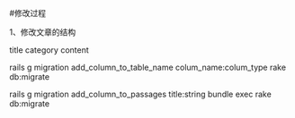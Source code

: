 #修改过程

1、修改文章的结构

title
category
content


rails g migration add_column_to_table_name colum_name:colum_type
rake db:migrate

rails g migration add_column_to_passages title:string
bundle exec rake db:migrate

